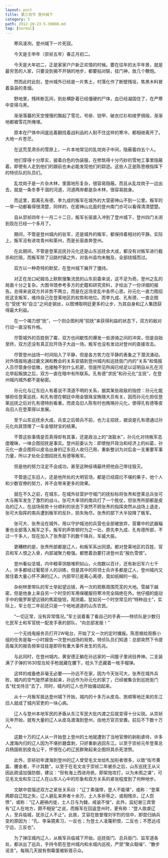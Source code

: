 ```yaml
---
layout: post
title: 第三百节 登州城下
category: 5
path: 2012-10-23-5-30000.md
tag: [normal]
---
```


　　寒风凌冽，登州城下一片死寂。

　　今天是壬申年（崇祯五年）春正月初二。

　　今天是大年初二，正是家家户户新正欢情的时候。要在往年的太平年景，就是最穷苦的人家，只要没到揭不开锅的地步，都要贴对联，挂门神，放几个鞭炮。

　　然而此时此刻，登州城外已经是一片焦土，村落化作了断壁残垣，焦黑木料冒着袅袅的青烟。

　　野地里，残砖断瓦间，到处横卧着已经僵硬的尸体，血已经凝固住了，在严寒中变得乌黑。

　　渐渐落暮的天空慢慢的飘起了雪花，号褂、铠甲、破衣烂衫和绫罗绸缎，渐渐地都被雪花所掩埋。

　　原本在尸体中间逡巡着翻找着战利品的人耐不住这样的寒冷，都相继离开了。大地一片苍茫。

　　在这荒芜肃杀的雪原上，一片本地常见的乱坟岗子中间，隐蔽着四五个人。

　　他们穿得十分厚实，披着白色的伪装服，在修筑得十分巧妙的雪地工事里隐蔽着。即使有人走到他们的跟前也未必能发现他们的踪迹。这些人正是陈思根指挥下的特侦队的队员们。

　　乱坟岗子是一片杂木林，里面地形复杂，很容易隐蔽。而且从乱坟岗子一边出去，就是一条冬季干涸的河道，河道两岸都是杂木林，很容易脱身。

　　而这里，距离孔有德、李九成的叛军在城外的大营密神山不到一公里。叛军的一举一动都看得很清楚，同样的，在密神山北面的登州南门亦可以看得清清楚楚。

　　自从崇祯四年十一月二十二日，叛军长驱直入冲到了登州城下，登州四门关闭到现在已经一个多月了。

　　期间，不管是登州城内的驻军，还是城外的叛军，都保持着相对的平静。实际上，叛军没有进攻青州和莱州，而是长驱直奔登州。

　　在此期间，不管是登莱巡抚孙元化还是山东巡抚余大成，都没有对叛军进行截杀和拦阻，而叛军除了沿路村镇之外，对各州县均未触及，全部绕城而过。

　　双方以一种奇特的默契，在登州城下展开了僵持。

　　对正在龙口屺姆岛上默默搜集流民的山东前委来说，这不足为奇。登州之乱的局面十分之复杂。大图书馆参考多方的史籍和研究资料，才给出了一份详细的报告。总得来说双方并非势不两立，而是在这场变乱中各怀心思。孙元化一直力图招抚这支叛军，维持自己在登莱地区的权势和地位。而李九成、孔有德，一直企图在“受抚”和“自立”之间走钢丝，以图博取明廷更多的让步，为其自身和辽人集团获得最大利益。

　　在一个竭力想“抚”，一个则企图利用“招抚”来获得利益的状态下，双方的敌对行动一直没有升格。

　　尽管城外的百姓倒了霉，双方也间歇性的爆发一些游骑之间的冲突，但是自始至终，双方还没有真正拉开场子大战一场，叛军也没有发动对登州的直接攻击。

　　尽管登州战场一时间陷入了平静，但是各方势力在平静的表象之下潜流涌动。对外情报局通过鹿文渊和教会的关系安插到登州城内和巡抚衙门内的“关系”和情报人员尽管身份低微，也接触不到什么机密，但是所见所闻已经足以证明自从孔在河北举起叛旗之后，双方一直在暗中有所联系。孔有德“求抚”和孙元化“主抚”，在登州城内城外都不是秘密。

　　孙元化与辽东旧人有着说不清道不明的关系，据其某些政敌的指控：孙元化能够担任登莱巡抚，和孔有德在朝廷中用金银珠宝贿赂大员有关，因而孙元化担任登莱巡抚之后对孔有德特别看重。而皮岛旧人陈有时也贿赂孙元化，使得孔有德等皮岛旧人在登莱得以发展。

　　至于山东巡抚余大成，兵变之后顿兵不前，也力主招抚，据说是孔有德通过孙元化向其馈赠了一车金银财宝的结果。

　　不管这些事情是否真得却有其事，还是政治上的“泼脏水”，孙元化对待叛军态度暧昧，一味企图招抚是事实。登州前委认为：即使抛开政治和经济上的纠葛，孙元化一直企图将以皮岛出身的辽东旧人收归己用，重新整训为对后金一支重要军事力量，所以才处处企图招抚孔有德等叛军。

　　但是他的努力注定不会成功，甚至这种绥靖最终把他自己带往毁灭。

　　不管是辽东旧人，还是他所处的大明官场，都是已经腐烂不堪的果子，他个人和少数官僚的努力，并不会带来更多的效果。

　　就在不久之前，在城东，在城外驻营护守城门的抚标标将张焘和登莱总兵张可大与叛军发生了激烈的战斗。张可大率领的南兵打了一个胜仗，但张焘所部都是皮岛的辽人，在战场局势十分顺利的状态下突然不顾张焘的指挥突然从战场上退走，张可大指挥的南兵遭到叛军的反扑，损失殆尽。张焘的部下大半投降了叛军。

　　张可大、张焘设在城外，用以守护城池的兵营也全部被放弃，营寨中的武器辎重也全部落入叛军之手。叛军的声势顿时为之一壮。原先李九成、孔有德所部，不过一千多人，现在加入了张焘部下的数千降兵，军威大振。

　　更糟糕的是，张焘所部都是辽人，和叛军系出同源。都对登莱地区的百姓、官员和军人恨之入骨，内部凝聚力极强。都憋着劲要打进登州去“报仇雪恨”。

　　登州看似坚城，内中粮草饷银堆积如山，火炮数以百计，还有新旧军六七千人，许多都经过葡萄牙人的训练，但是其中的将领士兵许多都是辽人，登州城内又居住着大量心怀不满的辽人，内部早已是离心离德，竟如纸糊的一般。

　　杂树林里带队的军士举起望远镜，再一次的观察周围荒芜的大地。雪越下越密，但是他身上来自另一个时空的军用保暖服将寒冷完全隔绝在外。他仔细的旋动手中的俄罗斯望远镜的焦距旋钮，观测着。犹如另一个时空常见的“特种战士”，实际上，军士在二年前还只是一个地地道道的山东农民。

　　“一切正常，没有异常情况。”军士说着看了看自己的手表——特侦队是少数归化民军士和军官统一配发手表的部队，“向总部发报！”

　　一个无线电报务员打开2W电台，开始了又一次的定时播报。陈思根给观察小组的任务是每一小时报告一次登州战场的局势。特侦队员们知道：总部突然下令提高每天的报告频率往往是即将有重大事件发生的先兆。

　　与此同时，在登州城内，黄安德正躺在孙远家的一间屋子里闭目养神。二支装满了子弹的1630型左轮手枪就藏在腰下，枕头下还藏着一枚手榴弹。

　　这样的戒备绝非毫无必要——孙远不在家，因为今天张可大，张焘在城外兵败，城内的空气陡然紧张起来，孙远作为孙元化的家丁，已经被集合到巡抚衙门去“枕戈待旦”去了。同时，城内的辽人也开始骚动起来。

　　从十一月叛军抵达登州城下开始，城内的十多万从皮岛、旅顺等地迁来的东江旧人就成了城内官吏的一块心病。

　　辽人与登州本地军民的矛盾从东江军民大批内渡之后就变得十分尖锐。从崇祯元年开始，就有大量的辽人从皮岛渡海到登州，由地方官员安置。前后不下数十万人。

　　这数十万的辽人从一开始登上登州的土地就遭到了当地官僚的剥削虐待，许多人渡海内归的辽人因为不堪折磨盘剥，只好重新逃回东江。以至于崇祯元年登莱总兵杨国栋到皮岛公干，怀恨在心的辽民群聚起来企图将其杀死泄愤。

　　此外，崇祯初年渡海到登州的辽人曾受毛文龙给札加衔者很多，以致“街市黄盖、腰金者，不计其数”。以至于在毛文龙于崇祯二年被杀之后，山东巡抚王从义因此疏请加强防御，建议：“但有海上西进舟帆，即架炮攻打，以为未雨之谋”，可见毛文龙和东江辽人在山东人心中的形象和双方关系的紧张程度到了何种地步。

　　文献中尝描述双方之紧张关系曰：“辽丁素强悍，登人不能堪”，或称：“登莱两郡自辽阳之失，辽人避乱来奔者十余万，土人多折辱之，或相残杀，辽人怨愤”，或称：“辽人避祸内徙，土人日与为雠，戒谕不悛”，此外，监纪谢三宾曾有“辽人在地方，颇不相安”之说，而叛军在回返登州时，更有称：“登人故虐辽人，至兵临城，犹杀辽人不止”。此故，艾容在致督理刘宇烈的信中，即尝归纳兵变的原因为：“孔、李枭獍素习，一反也；为登土人凌蔑积恨，二反也；不愿远戍宁远，三反也”。

　　为了弹压城内辽人，从叛军兵临城下开始，巡抚衙门、总兵衙门、监军道各处，都派出了巡兵，手持令箭在登州城内和水城内巡视，严禁“聚众聒噪”、“散步谣言”。每隔几天就有倒霉蛋被斩首示众。

